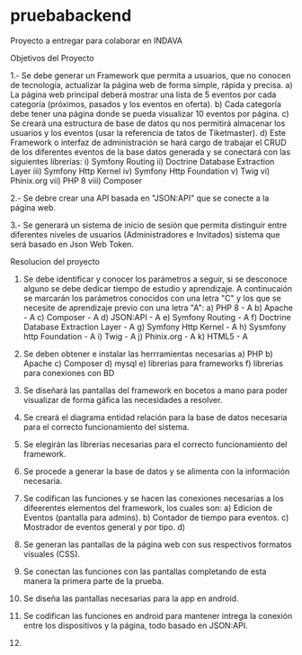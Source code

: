# pruebabackend
Proyecto a entregar para colaborar en INDAVA

Objetivos del Proyecto

1.- Se debe generar un Framework que permita a usuarios, que no conocen de tecnología, actualizar la página web de forma simple, rápida y precisa.
  a) La página web principal deberá mostrar una lista de 5 eventos por cada categoría (próximos, pasados y los eventos en oferta).
  b) Cada categoría debe tener una página donde se pueda visualizar 10 eventos por página.
  c) Se creará una estructura de base de datos qu nos permitirá almacenar los usuarios y los eventos (usar la referencia de tatos de Tiketmaster).
  d) Este Framework o interfaz de administración se hará cargo de trabajar el CRUD de los diferentes eventos de la base datos generada y se conectará con las        siguientes librerías:
    i) Symfony Routing
    ii) Doctrine Database Extraction Layer
    iii) Symfony Http Kernel
    iv) Symfony Http Foundation
    v) Twig
    vi) Phinix.org
    vii) PHP 8
    viii) Composer

2.- Se debre crear una API basada en "JSON:API" que se conecte a la página web.

3.- Se generará un sistema de inicio de sesión que permita distinguir entre diferentes niveles de usuarios (Administradores e Invitados) sistema que será basado en Json Web Token.

Resolucion del proyecto

1. Se debe identificar y conocer los parámetros a seguir, si se desconoce alguno se debe dedicar tiempo de estudio y aprendizaje. A continucaión se marcarán los parámetros conocidos con una letra "C" y los que se necesite de aprendizaje previo con una letra "A":
  a) PHP 8 - A
  b) Apache - A
  c) Composer - A
  d) JSON:API - A
  e) Symfony Routing - A
  f) Doctrine Database Extraction Layer - A
  g) Symfony Http Kernel - A
  h) Sysmfony http Foundation - A
  i) Twig - A
  j) Phinix.org - A
  k) HTML5 - A

2. Se deben obtener e instalar las herrramientas necesarias
  a) PHP
  b) Apache
  c) Composer
  d) mysql
  e) librerias para frameworks
  f) librerias para conexiones con BD
  
3. Se diseñará las pantallas del framework en bocetos a mano para poder visualizar de forma gáfica las necesidades a resolver.

4. Se creará el diagrama entidad relación para la base de datos necesaria para el correcto funcionamiento del sistema.

5. Se elegirán las librerías necesarias para el correcto funcionamiento del framework.

6. Se procede a generar la base de datos y se alimenta con la información necesaria.

7. Se codifican las funciones y se hacen las conexiones necesarias a los difeerentes elementos del framework, los cuales son:
    a) Edicion de Eventos (pantalla para admins).
    b) Contador de tiempo para eventos.
    c) Mostrador de eventos general y por tipo.
    d) 

8. Se generan las pantallas de la página web con sus respectivos formatos visuales (CSS).

9. Se conectan las funciones con las pantallas completando de esta manera la primera parte de la prueba.

10. Se diseña las pantallas necesarias para la app en android.

11. Se codifican las funciones en android para mantener intrega la conexión entre los dispositivos y la página, todo basado en JSON:API.

12.   
